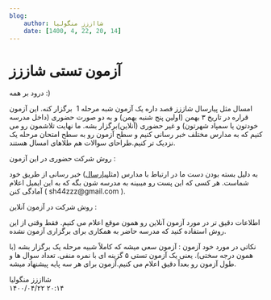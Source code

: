 ```yaml
---
blog:
    author: شااززز منگولیا
    date: [1400, 4, 22, 20, 14]
---
```

# آزمون تستی شاززز

<div class="cnt">
درود بر همه :)<p></p>
<p>امسال مثل پیارسال شاززز قصد داره یک آزمون شبه مرحله 1  برگزار کنه. این آزمون قراره در تاریخ ۳ بهمن (اولین پنج شنبه بهمن) و به دو صورت حضوری (داخل مدرسه خودتون یا سمپاد شهرتون) و غیر حضوری (آنلاین)برگزار بشه. ما نهایت تلاشمون رو می کنیم که به مدارس مختلف خبر رسانی کنیم و سطح آزمون رو به سطح امتحان مرحله یک نزدیک تر کنیم.طراحای سوالات هم طلاهای امسال هستند.</p>
<p>روش شرکت حضوری در این آزمون :</p>
<p>به دلیل بسته بودن دست ما در ارتباط با مدارس (مثل<a href="http://shaazzz.blogfa.com/post-127.aspx" target="_blank">پیارسال</a>) خبر رسانی از طریق خود شماست. هر کسی که این پست رو میبینه به مدرسه شون بگه که به این ایمیل اعلام آمادگی کنن ( sh44zzz@gmail.com ).</p>
<p>روش شرکت در آزمون آنلاین :</p>
<p>اطلاعات دقیق تر در مورد آزمون آنلاین رو همون موقع اعلام می کنیم. فقط وقتی از این روش استفاده کنید که مدرسه حاضر به همکاری برای برگزاری آزمون نشده.</p>
<p>نکاتی در مورد خود آزمون : آزمون سعی میشه که کاملاً شبیه مرحله یک برگزار بشه (با همون درجه سختی). یعنی یک آزمون تستی ۵ گزینه ای با نمره منفی. تعداد سوال ها و طول آزمون رو بعداً دقیق اعلام می کنیم.آزمون برای هر سه پایه پیشنهاد میشه.</p>
<p></p>
</div>

<div class="blog-info">
    <div class="blog-author">شااززز منگولیا</div>
    <div class="blog-date">۱۴۰۰/۰۴/۲۲ ۲۰:۱۴</div>
</div>

